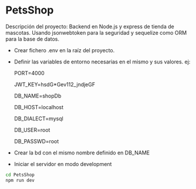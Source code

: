 # PetsShop

Descripción del proyecto:
Backend en Node.js y express de tienda de mascotas. Usando jsonwebtoken para la seguridad y sequelize como ORM para la base de datos.

- Crear fichero .env en la raíz del proyecto.
- Definir las variables de entorno necesarias en el mismo y sus valores.
  ej: 
  
    PORT=4000
    
    JWT_KEY=hsdG*Gev112_jndjeGF
    
    DB_NAME=shopDb

    DB_HOST=localhost

    DB_DIALECT=mysql

    DB_USER=root

    DB_PASSWD=root

- Crear la bd con el mismo nombre definido en DB_NAME

- Iniciar el servidor en modo development

```sh
cd PetsShop
npm run dev
```
